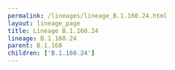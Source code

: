```yaml
---
permalink: /lineages/lineage_B.1.160.24.html
layout: lineage_page
title: Lineage B.1.160.24
lineage: B.1.160.24
parent: B.1.160
children: ['B.1.160.24']
---
```

